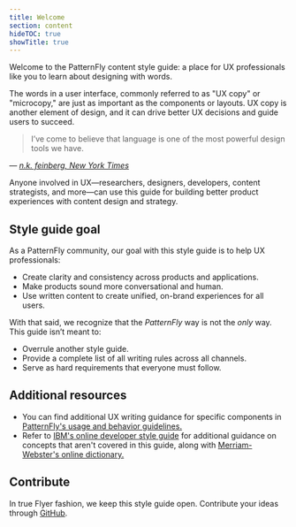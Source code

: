 ```yaml
---
title: Welcome
section: content
hideTOC: true
showTitle: true
---
```


Welcome to the PatternFly content style guide: a place for UX professionals like you to learn about designing with words.

The words in a user interface, commonly referred to as "UX copy" or "microcopy," are just as important as the components or layouts. UX copy is another element of design, and it can drive better UX decisions and guide users to succeed.

> I’ve come to believe that language is one of the most powerful design tools we have.

*— [n.k. feinberg, New York Times](https://open.nytimes.com/to-design-better-products-consider-the-language-f17b923f8bae)*

Anyone involved in UX—researchers, designers, developers, content strategists, and more—can use this guide for building better product experiences with content design and strategy.

## Style guide goal
As a PatternFly community, our goal with this style guide is to help UX professionals:
- Create clarity and consistency across products and applications.
- Make products sound more conversational and human.
- Use written content to create unified, on-brand experiences for all users.

With that said, we recognize that the *PatternFly* way is not the *only* way. This guide isn’t meant to:
- Overrule another style guide.
- Provide a complete list of all writing rules across all channels.
- Serve as hard requirements that everyone must follow. 

## Additional resources 
- You can find additional UX writing guidance for specific components in [PatternFly's usage and behavior guidelines.](https://www.patternfly.org/v4/design-guidelines/styles/colors) 
- Refer to [IBM's online developer style guide](https://www.ibm.com/developerworks/library/styleguidelines/index.html) for additional guidance on concepts that aren't covered in this guide, along with [Merriam-Webster's online dictionary.](https://www.merriam-webster.com/) 

## Contribute
In true Flyer fashion, we keep this style guide open. Contribute your ideas through [GitHub](https://github.com/patternfly/patternfly-org/pulls).